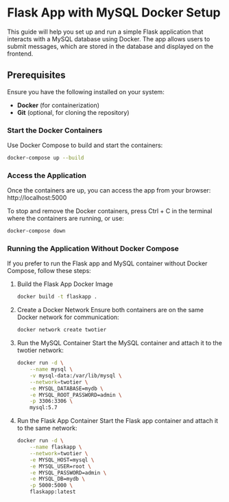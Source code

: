 # Flask App with MySQL Docker Setup

This guide will help you set up and run a simple Flask application that interacts with a MySQL database using Docker. The app allows users to submit messages, which are stored in the database and displayed on the frontend.

## Prerequisites

Ensure you have the following installed on your system:

- **Docker** (for containerization)
- **Git** (optional, for cloning the repository)

### Start the Docker Containers
Use Docker Compose to build and start the containers:
```bash
docker-compose up --build
```
### Access the Application
Once the containers are up, you can access the app from your browser: http://localhost:5000

To stop and remove the Docker containers, press Ctrl + C in the terminal where the containers are running, or use:

```bash
docker-compose down
```

### Running the Application Without Docker Compose
If you prefer to run the Flask app and MySQL container without Docker Compose, follow these steps:

1. Build the Flask App Docker Image
    ```bash
    docker build -t flaskapp .
    ```
2. Create a Docker Network
Ensure both containers are on the same Docker network for communication:
    ```bash
    docker network create twotier
    ```
3. Run the MySQL Container
Start the MySQL container and attach it to the twotier network:
    ```bash
    docker run -d \
        --name mysql \
        -v mysql-data:/var/lib/mysql \
        --network=twotier \
        -e MYSQL_DATABASE=mydb \
        -e MYSQL_ROOT_PASSWORD=admin \
        -p 3306:3306 \
        mysql:5.7
    ```
4. Run the Flask App Container
Start the Flask app container and attach it to the same network:
    ```bash
    docker run -d \
        --name flaskapp \
        --network=twotier \
        -e MYSQL_HOST=mysql \
        -e MYSQL_USER=root \
        -e MYSQL_PASSWORD=admin \
        -e MYSQL_DB=mydb \
        -p 5000:5000 \
        flaskapp:latest
    ```

